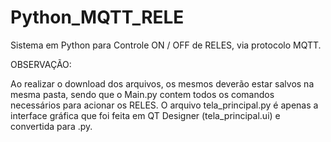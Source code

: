 # Python_MQTT_RELE
Sistema em Python para Controle ON / OFF de RELES, via protocolo MQTT.

OBSERVAÇÃO:

Ao realizar o download dos arquivos, os mesmos deverão estar salvos na mesma pasta, sendo que o Main.py contem todos os comandos necessários para acionar os RELES.
O arquivo tela_principal.py é apenas a interface gráfica que foi feita em QT Designer (tela_principal.ui) e convertida para .py.
